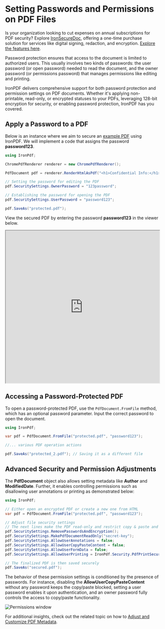 # Setting Passwords and Permissions on PDF Files

<div class="alert alert-info iron-variant-1" role="alert">
	Is your organization looking to cut expenses on annual subscriptions for PDF security? Explore <a href="https://ironsoftware.com/enterprise/securedoc/">IronSecureDoc</a>, offering a one-time purchase solution for services like digital signing, redaction, and encryption. <a href="https://ironsoftware.com/enterprise/securedoc/docs/">Explore the features here</a>.
</div>

Password protection ensures that access to the document is limited to authorized users. This usually involves two kinds of passwords: the user password (or open password) needed to read the document, and the owner password (or permissions password) that manages permissions like editing and printing.

IronPDF delivers comprehensive support for both password protection and permission settings on PDF documents. Whether it's applying non-printable, read-only, or encrypted statuses to your PDFs, leveraging 128-bit encryption for security, or enabling password protection, IronPDF has you covered.

## Apply a Password to a PDF

Below is an instance where we aim to secure an [example PDF](https://ironpdf.com/static-assets/pdf/how-to/pdf-permissions-passwords/unprotected.pdf) using IronPDF. We will implement a code that assigns the password **password123**.

```cs
using IronPdf;

ChromePdfRenderer renderer = new ChromePdfRenderer();

PdfDocument pdf = renderer.RenderHtmlAsPdf("<h1>Confidential Info:</h1> Greetings");

// Setting the password for editing the PDF
pdf.SecuritySettings.OwnerPassword = "123password";

// Establishing the password for opening the PDF
pdf.SecuritySettings.UserPassword = "password123";

pdf.SaveAs("protected.pdf");
```

View the secured PDF by entering the password **password123** in the viewer below.

<iframe loading="lazy" src="https://ironpdf.com/static-assets/pdf/how-to/pdf-permissions-passwords/protected.pdf" width="100%" height="500px">
</iframe>

## Accessing a Password-Protected PDF

To open a password-protected PDF, use the `PdfDocument.FromFile` method, which has an optional password parameter. Input the correct password to open the document.

```cs
using IronPdf;

var pdf = PdfDocument.FromFile("protected.pdf", "password123");

//... various PDF operation actions

pdf.SaveAs("protected_2.pdf"); // Saving it as a different file
```

## Advanced Security and Permission Adjustments

The **PdfDocument** object also allows setting metadata like **Author** and **ModifiedDate**. Further, it enables controlling permissions such as disallowing user annotations or printing as demonstrated below:

```cs
using IronPdf;

// Either open an encrypted PDF or create a new one from HTML
var pdf = PdfDocument.FromFile("protected.pdf", "password123");

// Adjust file security settings
// The next lines make the PDF read-only and restrict copy & paste and printing capabilities
pdf.SecuritySettings.RemovePasswordsAndEncryption();
pdf.SecuritySettings.MakePdfDocumentReadOnly("secret-key");
pdf.SecuritySettings.AllowUserAnnotations = false;
pdf.SecuritySettings.AllowUserCopyPasteContent = false;
pdf.SecuritySettings.AllowUserFormData = false;
pdf.SecuritySettings.AllowUserPrinting = IronPdf.Security.PdfPrintSecurity.FullPrintRights;

// The finalized PDF is then saved securely
pdf.SaveAs("secured.pdf");
```

The behavior of these permission settings is conditioned by the presence of passwords. For instance, disabling the **AllowUserCopyPasteContent** without any password keeps the copy/paste blocked, setting a user password enables it upon authentication, and an owner password fully controls the access to copy/paste functionality.

<div class="content-img-align-center">
    <div class="center-image-wrapper">
         <img src="https://ironpdf.com/static-assets/pdf/how-to/pdf-permissions-passwords/permissions.webp" alt="Permissions window" class="img-responsive add-shadow">
    </div>
</div>

For additional insights, check out the related topic on how to [Adjust and Customize PDF Metadata](https://ironpdf.com/how-to/metadata/).